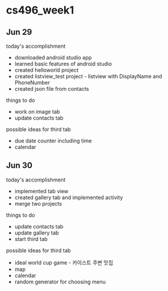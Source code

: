 # cs496_week1

## Jun 29 
today's accomplishment
- downloaded android studio app
- learned basic features of android studio 
- created helloworld project
- created listview_test project - listview with DisplayName and PhoneNumber
- created json file from contacts


things to do 
- work on image tab
- update contacts tab

possible ideas for third tab
- due date counter including time
- calendar



## Jun 30
today's accomplishment
- implemented tab view
- created gallery tab and implemented activity
- merge two projects

things to do
- update contacts tab
- update gallery tab
- start third tab

possible ideas for third tab
- ideal world cup game - 카이스트 주변 맛집
- map
- calendar
- random generator for choosing menu
